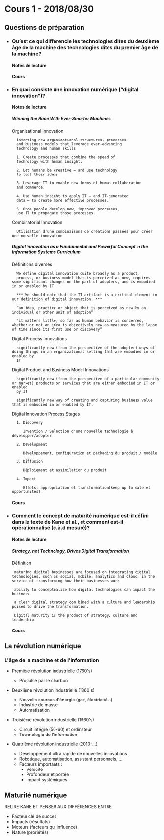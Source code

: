 # Cours 1 - 2018/08/30

## Questions de préparation

* ### Qu’est ce qui différencie les technologies dites du deuxième âge de la machine des technologies dites du premier âge de la machine?

    #### Notes de lecture  

    #### Cours



* ### En quoi consiste une innovation numérique (“digital innovation”)?

    #### Notes de lecture
    
    ##### Winning the Race With Ever-Smarter Machines

    Organizational Innovation

        inventing new organizational structures, processes
        and business models that leverage ever-advancing
        technology and human skills 

        1. Create processes that combine the speed of
        technology with human insight.

        2. Let humans be creative — and use technology
        to test their ideas

        3. Leverage IT to enable new forms of human collaboration
        and commerce.

        4. Use human insight to apply IT — and IT-generated
        data — to create more effective processes.
        
        5. Once people develop new, improved processes,
        use IT to propagate those processes.
    
    Combinatorial Innovation

        Utilisation d'une combinaisons de créations passées pour créer une nouvelle innovation 

    ##### Digital Innovation as a Fundamental and Powerful Concept in the Information Systems Curriculum

    Définitions diverses

        We define digital innovation quite broadly as a product,
        process, or business model that is perceived as new, requires some significant changes on the part of adopters, and is embodied in or enabled by IT.

        *** We should note that the IT artifact is a critical element in our definition of digital innovation. ***

        “an idea, practice or object that is perceived as new by an individual or other unit of adoption” 

        “it matters little, so far as human behavior is concerned, whether or not an idea is objectively new as measured by the lapse of time since its first use or discovery”

    Digital Process Innovations

        significantly new (from the perspective of the adopter) ways of doing things in an organizational setting that are embodied in or enabled by 
        IT 
    
    Digital Product and Business Model Innovations

        significantly new (from the perspective of a particular community or market) products or services that are either embodied in IT or enabled 
        by IT

        significantly new way of creating and capturing business value that is embodied in or enabled by IT.

    Digital Innovation Process Stages

        1. Discovery

           Invention / Selection d'une nouvelle technologie à développer/adopter

        2. Development 

           Développement, configuration et packaging du produit / modèle 

        3. Diffusion

           Déploiement et assimilation du produit

        4. Impact

           Effets, appropriation et transformation(keep up to date et opportunités)

    #### Cours

    

 * ### Comment le concept de maturité numérique est-il défini dans le texte de Kane et al., et comment est-il opérationnalisé (c.à.d mesuré)?  

    #### Notes de lecture
    
    ##### Strategy, not Technology, Drives Digital Transformation
    
    Définition

        maturing digital businesses are focused on integrating digital technologies, such as social, mobile, analytics and cloud, in the service of transforming how their businesses work

        ability to conceptualize how digital technologies can impact the business

        a clear digital strategy com bined with a culture and leadership poised to drive the transformation.

        Digital maturity is the product of strategy, culture and leadership.
      
        
    #### Cours
 

## La révolution numérique

### L'âge de la machine et de l'information 

* Première révolution industrielle (1760's)

    * Propulsé par le charbon

* Deuxième révolution industrielle (1860's)

    * Nouvelle sources d'énergie (gaz, électricité...)
    * Industrie de masse
    * Automatisation 

* Troisième révolution industrielle (1960's)

    * Circuit intégré (50-60) et ordinateur
    * Technologie de l'information 

* Quatrième révolution industrielle (2010-...)

    * Développement ultra rapide de nouvelles innovations
    * Robotique, automatisation, assistant personnels, ... 
    * Facteurs importants : 
        * Vélocité
        * Profondeur et portée 
        * Impact systémiques 


## Maturité numérique  

RELIRE KANE ET PENSER AUX DIFFÉRENCES ENTRE 
* Facteur clé de succès
* Impacts (résultats)
* Moteurs (facteurs qui influence)
* Nature (proriétés)